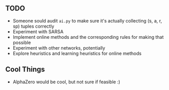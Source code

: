 ## TODO
* Someone sould audit `ai.py` to make sure it's actually collecting (s, a, r, sp) tuples correctly
* Experiment with SARSA
* Implement online methods and the corresponding rules for making that possible
* Experiment with other networks, potentially
* Explore heuristics and learning heuristics for online methods

## Cool Things
* AlphaZero would be cool, but not sure if feasible :)
